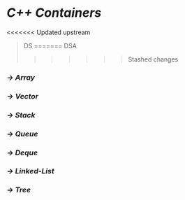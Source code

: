 # ***C++ Containers***
<<<<<<< Updated upstream
> DS
=======
> DSA
>>>>>>> Stashed changes

### ***-> Array***
### ***-> Vector***
### ***-> Stack***
### ***-> Queue***
### ***-> Deque***
### ***-> Linked-List***
### ***-> Tree***

